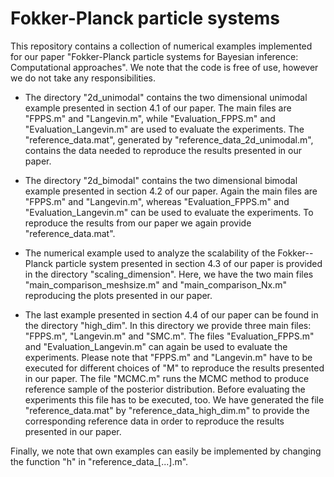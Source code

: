 # Fokker-Planck particle systems
This repository contains a collection of numerical examples implemented for our paper "Fokker-Planck particle systems for Bayesian inference: Computational approaches". We note that the code is free of use, however we do not take any responsibilities.

- The directory "2d_unimodal" contains the two dimensional unimodal example presented in section 4.1 of our paper. The main files are "FPPS.m" and "Langevin.m", while "Evaluation_FPPS.m" and "Evaluation_Langevin.m" are used to evaluate the experiments. The "reference_data.mat", generated by "reference_data_2d_unimodal.m", contains the data needed to reproduce the results presented in our paper.

- The directory "2d_bimodal" contains the two dimensional bimodal example presented in section 4.2 of our paper. Again the main files are "FPPS.m" and "Langevin.m", whereas "Evaluation_FPPS.m" and "Evaluation_Langevin.m" can be used to evaluate the experiments. To reproduce the results from our paper we again provide "reference_data.mat".

- The numerical example used to analyze the scalability of the Fokker--Planck particle system presented in section 4.3 of our paper is provided in the directory "scaling_dimension". Here, we have the two main files "main_comparison_meshsize.m" and "main_comparison_Nx.m" reproducing the plots presented in our paper.

- The last example presented in section 4.4 of our paper can be found in the directory "high_dim". In this directory we provide three main files: "FPPS.m", "Langevin.m" and "SMC.m". The files "Evaluation_FPPS.m" and "Evaluation_Langevin.m" can again be used to evaluate the experiments. Please note that "FPPS.m" and "Langevin.m" have to be executed for different choices of "M" to reproduce the results presented in our paper. The file "MCMC.m" runs the MCMC method to produce reference sample of the posterior distribution. Before evaluating the experiments this file has to be executed, too. We have generated the file "reference_data.mat" by "reference_data_high_dim.m" to provide the corresponding reference data in order to reproduce the results presented in our paper.

Finally, we note that own examples can easily be implemented by changing the function "h" in "reference_data_[...].m".
